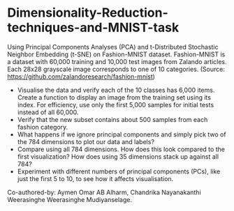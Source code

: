 # Dimensionality-Reduction-techniques-and-MNIST-task

Using Principal Components Analyses (PCA) and t-Distributed Stochastic Neighbor Embedding (t-SNE) on Fashion-MNIST dataset. Fashion-MNIST is a dataset with 60,000 training and 10,000 test images from Zalando articles. Each 28x28 grayscale image corresponds to one of 10 categories. (Source: https://github.com/zalandoresearch/fashion-mnist) 

- Visualise the data and verify each of the 10 classes has 6,000 items. Create a function to display an image from the training set using its index. For efficiency, use only the first 5,000 samples for initial tests instead of all 60,000.
- Verify that the new subset contains about 500 samples from each fashion category.
- What happens if we ignore principal components and simply pick two of the 784 dimensions to plot our data and labels?
- Compare using all 784 dimensions. How does this look compared to the first visualization? How does using 35 dimensions stack up against all 784?
- Experiment with different numbers of principal components (PCs), like just the first 5 to 10, to see how it affects visualisation.

Co-authored-by: Aymen Omar AB Alharm, Chandrika Nayanakanthi Weerasinghe Weerasinghe Mudiyanselage.
